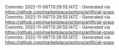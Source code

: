 Commits: 2022-11-06T13:29:55.147Z - Generated via https://github.com/marketplace/actions/artificial-grass
<br>
Commits: 2022-11-06T13:29:55.147Z - Generated via https://github.com/marketplace/actions/artificial-grass
<br>
Commits: 2022-11-06T13:29:55.147Z - Generated via https://github.com/marketplace/actions/artificial-grass
<br>
Commits: 2022-11-06T13:29:55.147Z - Generated via https://github.com/marketplace/actions/artificial-grass
<br>
